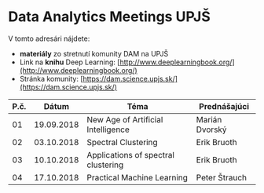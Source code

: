 # Data Analytics Meetings UPJŠ 

V tomto adresári nájdete:

+ **materiály** zo stretnutí komunity DAM na UPJŠ
+ Link na **knihu** Deep Learning: [http://www.deeplearningbook.org/](http://www.deeplearningbook.org/)
+ Stránka komunity: [https://dam.science.upjs.sk/](https://dam.science.upjs.sk/)


P.č.       | Dátum      | Téma                                | Prednášajúci
-----------|------------|-------------------------------------|---------------
01         | 19.09.2018 | New Age of Artificial Intelligence  | Marián Dvorský
02         | 03.10.2018 | Spectral Clustering                 | Erik Bruoth
03         | 10.10.2018 | Applications of spectral clustering | Erik Bruoth
04         | 17.10.2018 | Practical Machine Learning          | Peter Štrauch

